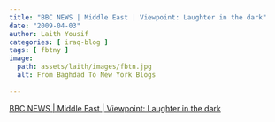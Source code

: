 ```yaml
---
title: "BBC NEWS | Middle East | Viewpoint: Laughter in the dark"
date: "2009-04-03"
author: Laith Yousif
categories: [ iraq-blog ]
tags: [ fbtny ]
image:
  path: assets/laith/images/fbtn.jpg
  alt: From Baghdad To New York Blogs
  
---
```


[BBC NEWS | Middle East | Viewpoint: Laughter in the dark](https://news.bbc.co.uk/2/hi/middle_east/7976381.stm)
